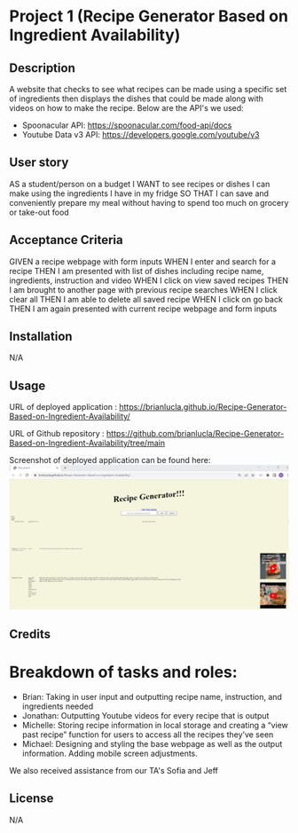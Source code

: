 # Project 1 (Recipe Generator Based on Ingredient Availability)
## Description
A website that checks to see what recipes can be made using a specific set of ingredients then displays the dishes that could be made along with videos on how to make the recipe. Below are the API's we used: 
- Spoonacular API: https://spoonacular.com/food-api/docs
- Youtube Data v3 API: https://developers.google.com/youtube/v3


## User story
AS  a student/person on a budget
I WANT to see recipes or dishes I can make using the ingredients I have in my fridge
SO THAT I can save and conveniently prepare my meal without having to spend too much on grocery or take-out food

## Acceptance Criteria
GIVEN a recipe webpage with form inputs
WHEN I enter and search for a recipe
THEN I am presented with list of dishes including recipe name, ingredients, instruction and video
WHEN I click on view saved recipes
THEN I am brought to another page with previous recipe searches
WHEN I click clear all
THEN I am able to delete all saved recipe
WHEN I click on go back
THEN I am again presented with current recipe webpage and form inputs

## Installation
N/A

## Usage
URL of deployed application : https://brianlucla.github.io/Recipe-Generator-Based-on-Ingredient-Availability/

URL of Github repository : https://github.com/brianlucla/Recipe-Generator-Based-on-Ingredient-Availability/tree/main

Screenshot of deployed application can be found here: ![alt text](./deployed%20screenshot.jpg)

## Credits
Breakdown of tasks and roles:
=======

- Brian: Taking in user input and outputting recipe name, instruction, and ingredients needed
- Jonathan: Outputting Youtube videos for every recipe that is output
- Michelle: Storing recipe information in local storage and creating a “view past recipe” function for users to access all the recipes they’ve seen
- Michael: Designing and styling the base webpage as well as the output information. Adding mobile screen adjustments.

We also received assistance from our TA's Sofia and Jeff


## License

N/A

